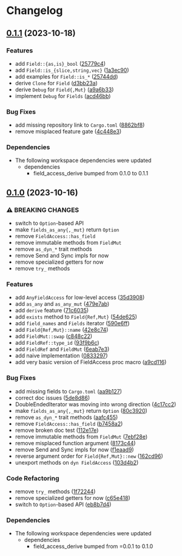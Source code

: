# Changelog

## [0.1.1](https://github.com/martinohmann/field_access/compare/field_access-v0.1.0...field_access-v0.1.1) (2023-10-18)


### Features

* add `Field::{as,is}_bool` ([25779c4](https://github.com/martinohmann/field_access/commit/25779c48db18705eb11048df8595eb21e6ce80fd))
* add `Field::is_{slice,string,vec}` ([1a3ec90](https://github.com/martinohmann/field_access/commit/1a3ec9038b12ec87fe7293c1b3a870817d9a2e8a))
* add examples for `Field::is_*` ([25744dd](https://github.com/martinohmann/field_access/commit/25744dd0f8740d95886f5c95b423005013c9e5e0))
* derive `Clone` for `Field` ([d3bb23a](https://github.com/martinohmann/field_access/commit/d3bb23a21eb0b4233cf36c5bfc275796189aceed))
* derive `Debug` for `Field{,Mut}` ([a9a6b33](https://github.com/martinohmann/field_access/commit/a9a6b33b7cfc2a15dbbf97fdf5e267a27fee6414))
* implement `Debug` for `Fields` ([acd46bb](https://github.com/martinohmann/field_access/commit/acd46bbdab62e97454e8436db26d53287e946e84))


### Bug Fixes

* add missing repository link to `Cargo.toml` ([8862bf8](https://github.com/martinohmann/field_access/commit/8862bf8a890179a10605ee2e8aac36294322895e))
* remove misplaced feature gate ([4c448e3](https://github.com/martinohmann/field_access/commit/4c448e3c82b8663d149c6292dc592f560ee0a1b7))


### Dependencies

* The following workspace dependencies were updated
  * dependencies
    * field_access_derive bumped from 0.1.0 to 0.1.1

## [0.1.0](https://github.com/martinohmann/field_access/compare/field_access-v0.0.1...field_access-v0.1.0) (2023-10-16)


### ⚠ BREAKING CHANGES

* switch to `Option`-based API
* make `fields_as_any{,_mut}` return `Option`
* remove `FieldAccess::has_field`
* remove immutable methods from `FieldMut`
* remove `as_dyn_*` trait methods
* remove Send and Sync impls for now
* remove specialized getters for now
* remove `try_` methods

### Features

* add `AnyFieldAccess` for low-level access ([35d3908](https://github.com/martinohmann/field_access/commit/35d3908e75f7f633b99764daa867db1397d220d3))
* add `as_any` and `as_any_mut` ([479e7ab](https://github.com/martinohmann/field_access/commit/479e7abbd619c932f746447f38d0f22d86e3e025))
* add `derive` feature ([71c6035](https://github.com/martinohmann/field_access/commit/71c60351e062006ec68d69454a56ce722ca0a3ac))
* add `exists` method to `Field{Ref,Mut}` ([54de625](https://github.com/martinohmann/field_access/commit/54de625a061728f2e4fda3eea9126b16c63bf638))
* add `field_names` and `Fields` iterator ([590e6ff](https://github.com/martinohmann/field_access/commit/590e6ff7805fe198a5949e59fe5bb1d7b737d01e))
* add `Field{Ref,Mut}::name` ([42e8c74](https://github.com/martinohmann/field_access/commit/42e8c74342b95883dd1e7c94aedd7c0c3cd6a31b))
* add `FieldMut::swap` ([c848c22](https://github.com/martinohmann/field_access/commit/c848c22904a6c67acace9a21a3a9b2ddf64e577c))
* add `FieldRef::type_id` ([93f9b6c](https://github.com/martinohmann/field_access/commit/93f9b6c88e0a6d6c33bdc8c9c2c57c6476228965))
* add `FieldRef` and `FieldMut` ([6eab7e3](https://github.com/martinohmann/field_access/commit/6eab7e379c439f02fd9ec40064472782c9371cc6))
* add naive implementation ([0833297](https://github.com/martinohmann/field_access/commit/08332974d2d69909ac10092cc8b16ede8cda6002))
* add very basic version of FieldAccess proc macro ([a9cd116](https://github.com/martinohmann/field_access/commit/a9cd116e31832786c952b562abb565707069176d))


### Bug Fixes

* add missing fields to `Cargo.toml` ([aa9b127](https://github.com/martinohmann/field_access/commit/aa9b1271fae580e42ac49d29260289af1f5b7b72))
* correct doc issues ([5de8d86](https://github.com/martinohmann/field_access/commit/5de8d86ddad064cfb9bcac9bf1ad069750dc15ab))
* DoubleEndedIterator was moving into wrong direction ([4c17cc2](https://github.com/martinohmann/field_access/commit/4c17cc2b273298c76d4e453d153f7b0994b575f7))
* make `fields_as_any{,_mut}` return `Option` ([80c3920](https://github.com/martinohmann/field_access/commit/80c3920d7e8b2df7db191e6df16af30528395f42))
* remove `as_dyn_*` trait methods ([aafc455](https://github.com/martinohmann/field_access/commit/aafc455c4d8d9e6624593047480454505ce5fcb8))
* remove `FieldAccess::has_field` ([b7458a2](https://github.com/martinohmann/field_access/commit/b7458a2a1bee342307ef1a46efad886c76cc2668))
* remove broken doc test ([112e17e](https://github.com/martinohmann/field_access/commit/112e17e5b34eb9ac114ec5353bc0a66f12c02e99))
* remove immutable methods from `FieldMut` ([7ebf28e](https://github.com/martinohmann/field_access/commit/7ebf28eba3cbf2f8c8e3300280fbe71174dde779))
* remove misplaced function argument ([8173c44](https://github.com/martinohmann/field_access/commit/8173c44dd1a466a562891dc922fa4ffe35d5cc97))
* remove Send and Sync impls for now ([f1eaad9](https://github.com/martinohmann/field_access/commit/f1eaad92c54ddf66f5e709a671dd0e0bf0578e8e))
* reverse argument order for `Field{Ref,Mut}::new` ([162cd96](https://github.com/martinohmann/field_access/commit/162cd96de2c7c35ab3cd9aa0ece5912d4b8da835))
* unexport methods on `dyn FieldAccess` ([103d4b2](https://github.com/martinohmann/field_access/commit/103d4b23e95885cbab41b251e1a71c07f70c99aa))


### Code Refactoring

* remove `try_` methods ([1f72244](https://github.com/martinohmann/field_access/commit/1f7224432d38f2c06fe9472610ea2fe4d92f061d))
* remove specialized getters for now ([c65e418](https://github.com/martinohmann/field_access/commit/c65e4185cf7378000ef56fbb2b99b4a25fcce41f))
* switch to `Option`-based API ([eb8b7d4](https://github.com/martinohmann/field_access/commit/eb8b7d4e8ca50fe25757ba2db19518d2abf44dcb))


### Dependencies

* The following workspace dependencies were updated
  * dependencies
    * field_access_derive bumped from =0.0.1 to 0.1.0
